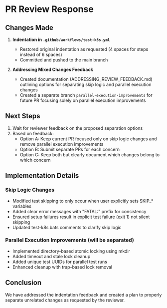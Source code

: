 # PR Review Response

## Changes Made

1. **Indentation in `.github/workflows/test-k8s.yml`**
   - Restored original indentation as requested (4 spaces for steps instead of 6 spaces)
   - Committed and pushed to the main branch

2. **Addressing Mixed Changes Feedback**
   - Created documentation (ADDRESSING_REVIEW_FEEDBACK.md) outlining options for separating skip logic and parallel execution changes
   - Created a separate branch `parallel-execution-improvements` for future PR focusing solely on parallel execution improvements

## Next Steps

1. Wait for reviewer feedback on the proposed separation options
2. Based on feedback:
   - Option A: Keep current PR focused only on skip logic changes and remove parallel execution improvements
   - Option B: Submit separate PRs for each concern
   - Option C: Keep both but clearly document which changes belong to which concern

## Implementation Details

### Skip Logic Changes
- Modified test skipping to only occur when user explicitly sets SKIP_* variables
- Added clear error messages with "FATAL:" prefix for consistency
- Ensured setup failures result in explicit test failure (exit 1) not silent skipping
- Updated test-k8s.bats comments to clarify skip logic

### Parallel Execution Improvements (will be separated)
- Implemented directory-based atomic locking using mkdir
- Added timeout and stale lock cleanup
- Added unique test UUIDs for parallel test runs
- Enhanced cleanup with trap-based lock removal

## Conclusion

We have addressed the indentation feedback and created a plan to properly separate unrelated changes as requested by the reviewer.
